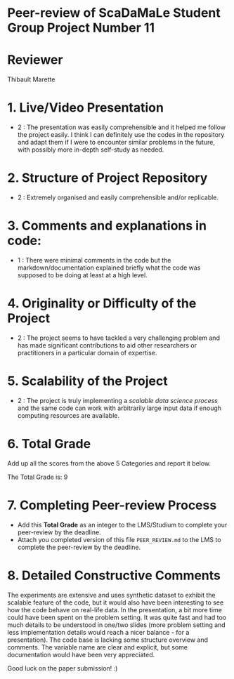 # Peer-review of ScaDaMaLe Student Group Project Number 11

# Reviewer

Thibault Marette



# 1. Live/Video Presentation

- 2 : The presentation was easily comprehensible and it helped me follow the project easily. I think I can definitely use the codes in the repository and adapt them if I were to encounter similar problems in the future, with possibly more in-depth self-study as needed.

# 2. Structure of Project Repository

- 2 : Extremely organised and easily comprehensible and/or replicable.

# 3. Comments and explanations in code:

- 1 : There were minimal comments in the code but the markdown/documentation explained briefly what the code was supposed to be doing at least at a high level.

# 4. Originality or Difficulty of the Project


- 2 : The project seems to have tackled a very challenging problem and has made significant contributions to aid other researchers or practitioners in a particular domain of expertise.

# 5. Scalability of the Project

- 2 : The project is truly implementing a *scalable data science process* and the same code can work with arbitrarily large input data if enough computing resources are available.

# 6. Total Grade

Add up all the scores from the above 5 Categories and report it below.

The Total Grade is: 9

# 7. Completing Peer-review Process

- Add this **Total Grade** as an integer to the LMS/Studium to complete your peer-review by the deadline.
- Attach you completed version of this file `PEER_REVIEW.md` to the LMS to complete the peer-review by the deadline.

# 8. Detailed Constructive Comments

The experiments are extensive and uses synthetic dataset to exhibit the scalable feature of the code, but it would also have been interesting to see how the code behave on real-life data. In the presentation, a bit more time could have been spent on the problem setting. It was quite fast and had too much details to be understood in one/two slides (more problem setting and less implementation details would reach a nicer balance - for a presentation). The code base is lacking some structure overview and comments. The variable name are clear and explicit, but some documentation would have been very appreciated.

Good luck on the paper submission! :)


